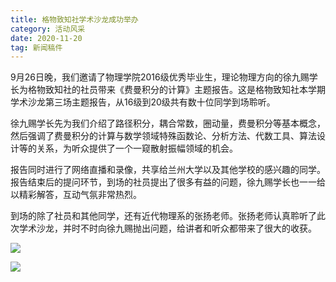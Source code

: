 ```yaml
---
title: 格物致知社学术沙龙成功举办
category: 活动风采
date: 2020-11-20
tag: 新闻稿件
---
```

9月26日晚，我们邀请了物理学院2016级优秀毕业生，理论物理方向的徐九赐学长为格物致知社的社员带来《费曼积分的计算》主题报告。这是格物致知社本学期学术沙龙第三场主题报告，从16级到20级共有数十位同学到场聆听。

徐九赐学长先为我们介绍了路径积分，耦合常数，圈动量，费曼积分等基本概念，然后强调了费曼积分的计算与数学领域特殊函数论、分析方法、代数工具、算法设计等的关系，为听众提供了一个一窥散射振幅领域的机会。

报告同时进行了网络直播和录像，共享给兰州大学以及其他学校的感兴趣的同学。报告结束后的提问环节，到场的社员提出了很多有益的问题，徐九赐学长也一一给以精彩解答，互动气氛非常热烈。

到场的除了社员和其他同学，还有近代物理系的张扬老师。张扬老师认真聆听了此次学术沙龙，并时不时向徐九赐抛出问题，给讲者和听众都带来了很大的收获。

![](http://young.ustc.edu.cn/_upload/article/images/68/99/5fe00d5c4e7c915348407e21f0ad/92ba8b50-2606-4322-a1ce-c56f485062ba.jpg)

![](http://young.ustc.edu.cn/_upload/article/images/68/99/5fe00d5c4e7c915348407e21f0ad/bf12868e-1e09-49f7-a303-43a4f58c7e1f.jpg)